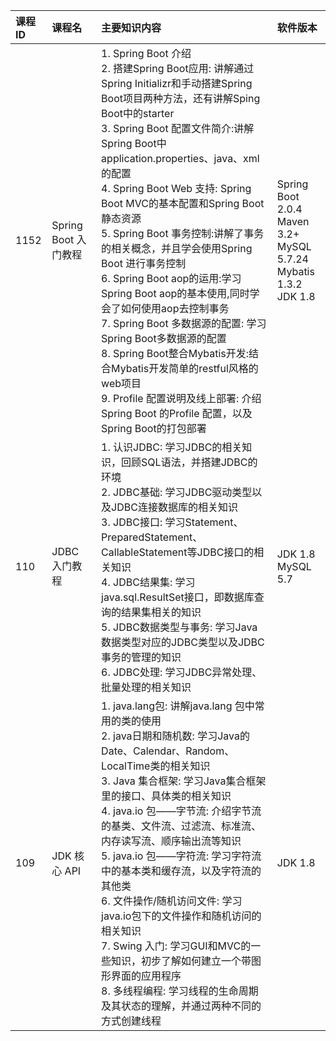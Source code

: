 | 课程ID | 课程名 | 主要知识内容 | 软件版本 |
| :------ | :------              | :------ | :------     |
| 1152    | Spring Boot 入门教程 | 1. Spring Boot 介绍<br>2. 搭建Spring Boot应用: 讲解通过Spring Initializr和手动搭建Spring Boot项目两种方法，还有讲解Sping Boot中的starter<br>3. Spring Boot 配置文件简介:讲解Spring Boot中application.properties、java、xml的配置<br>4. Spring Boot Web 支持: Spring Boot MVC的基本配置和Spring Boot静态资源<br>5. Spring Boot 事务控制:讲解了事务的相关概念，并且学会使用Spring Boot 进行事务控制<br>6. Spring Boot aop的运用:学习Spring Boot aop的基本使用,同时学会了如何使用aop去控制事务<br>7. Spring Boot 多数据源的配置: 学习Spring Boot多数据源的配置<br>8. Spring Boot整合Mybatis开发:结合Mybatis开发简单的restful风格的web项目<br>9. Profile 配置说明及线上部署: 介绍Spring Boot 的Profile 配置，以及Spring Boot的打包部署         | Spring Boot 2.0.4<br>Maven 3.2+<br>MySQL 5.7.24<br>Mybatis 1.3.2<br>JDK 1.8|
| 110    | JDBC 入门教程  | 1. 认识JDBC: 学习JDBC的相关知识，回顾SQL语法，并搭建JDBC的环境<br>2. JDBC基础: 学习JDBC驱动类型以及JDBC连接数据库的相关知识<br>3. JDBC接口: 学习Statement、PreparedStatement、CallableStatement等JDBC接口的相关知识<br>4. JDBC结果集: 学习java.sql.ResultSet接口，即数据库查询的结果集相关的知识<br>5. JDBC数据类型与事务: 学习Java数据类型对应的JDBC类型以及JDBC事务的管理的知识<br>6. JDBC处理: 学习JDBC异常处理、批量处理的相关知识|JDK 1.8<br>MySQL 5.7|
| 109    | JDK 核心 API  | 1. java.lang包: 讲解java.lang 包中常用的类的使用<br>2. java日期和随机数: 学习Java的Date、Calendar、Random、LocalTime类的相关知识<br>3. Java 集合框架: 学习Java集合框架里的接口、具体类的相关知识<br>4. java.io 包——字节流: 介绍字节流的基类、文件流、过滤流、标准流、内存读写流、顺序输出流等知识<br>5. java.io 包——字符流: 学习字符流中的基本类和缓存流，以及字符流的其他类<br>6. 文件操作/随机访问文件: 学习java.io包下的文件操作和随机访问的相关知识<br>7. Swing 入门: 学习GUI和MVC的一些知识，初步了解如何建立一个带图形界面的应用程序<br>8. 多线程编程: 学习线程的生命周期及其状态的理解，并通过两种不同的方式创建线程|JDK 1.8|
